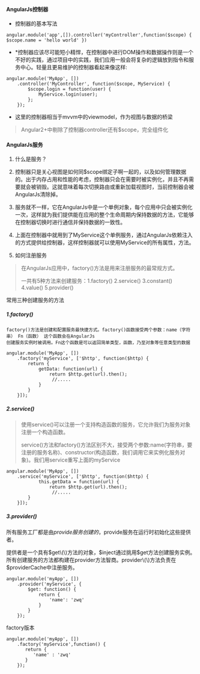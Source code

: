 #### AngularJs控制器

* 控制器的基本写法

```
angular.module('app',[]).controller('myController',function($scope) { $scope.name = 'hello world' })
```

* \*控制器应该尽可能短小精悍，在控制器中进行DOM操作和数据操作则是一个不好的实践，通过项目中的实践，我们应用一般会将复杂的逻辑放到指令和服务中心。轻量且更易维护的控制器看起来像这样:

```
angular.module('MyApp', [])
    .controller('MyController', function($scope, MyService) {
        $scope.login = function(user) {
            MyService.login(user);
        };
    });
```

* 这里的控制器相当于mvvm中的viewmodel，作为视图与数据的桥梁

> Angular2+中剔除了控制器controller还有$scope，完全组件化

#### AngularJs服务

1. 什么是服务？

2. 控制器只是关心视图是如何同$scope绑定子啊一起的，以及如何管理数据的。出于内存占用和性能的考虑，控制器只会在需要时被实例化，并且不再需要就会被销毁。这就意味着每次切换路由或重新加载视图时，当前控制器会被AngularJs清除掉。

3. 服务就不一样，它在AngularJs中是一个单例对象，每个应用中只会被实例化一次，这样就为我们提供能在应用的整个生命周期内保持数据的方法，它能够在控制器切换时进行通信并保持数据的一致性。

4. 上面在控制器中就用到了MyService这个单例服务，通过AngularJs依赖注入的方式提供给控制器，这样控制器就可以使用MyService的所有属性，方法。

5. 如何注册服务

> 在AngularJs应用中，factory\(\)方法是用来注册服务的最常规方式。
>
> 一共有5种方法来创建服务：1.factory\(\) 2.service\(\) 3.constant\(\) 4.value\(\) 5.provider\(\)

常用三种创建服务的方法

##### 1.factory\(\)

```
factory()方法是创建和配置服务最快捷方式。factory()函数接受两个参数：name（字符串） Fn（函数） 这个函数会在AngularJs
创建服务实例时被调用。Fn这个函数是可以返回简单类型，函数，乃至对象等任意类型的数据
```

```
angular.module('MyApp', [])
    .factory('myService', ['$http', function($http) {
        return {
            getData: function(url) {
                return $http.get(url).then();
                 //.....
            }
        }
    }]);
```

##### 2.service\(\)

> 使用service\(\)可以注册一个支持构造函数的服务，它允许我们为服务对象注册一个构造函数。
>
> service\(\)方法和factory\(\)方法区别不大，接受两个参数:name\(字符串，要注册的服务名称\)、constructor\(构造函数，我们调用它来实例化服务对象\)。我们用service重写上面的myService

```
angular.module('MyApp', [])
    .service('myService', ['$http', function($http) {
            this.getData = function(url) {
                return $http.get(url).then();
                 //.....
        }
    }]);
```

##### 3.provider\(\)

所有服务工厂都是由$provide服务创建的，$provide服务在运行时初始化这些提供者。

提供者是一个具有$get\(\)方法的对象，$inject通过挑用$get方法创建服务实例。所有创建服务的方法都构建在provider方法智商。provider\(\)方法负责在$providerCache中注册服务。

```
angular.module('myApp', [])
    .provider('myService', {
        $get: function() {
            return {
                'name': 'zwq'
            }
        }
    });
```

factory版本

```
angular.module('myApp', [])
    .factory('myService',function() {
       return {
          'name' : 'zwq'
       }
    });
```



